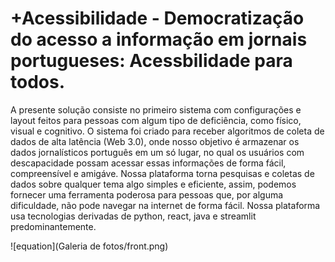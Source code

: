 # +Acessibilidade - Democratização do acesso a informação em jornais portugueses: Acessbilidade para todos.

A presente solução consiste no primeiro sistema com configurações e layout feitos para pessoas com algum tipo de deficiência,  como físico, visual e cognitivo. O sistema foi criado para receber algoritmos de  coleta de dados de alta latência (Web 3.0), onde nosso objetivo é armazenar os dados jornalísticos português em um só lugar, no qual os usuários com descapacidade  possam acessar essas informações de forma fácil, compreensível  e amigáve. Nossa plataforma torna pesquisas e coletas de dados sobre qualquer tema algo simples e eficiente, assim, podemos fornecer uma ferramenta poderosa para pessoas que, 
por alguma dificuldade, não pode navegar na internet de forma fácil. Nossa plataforma usa tecnologias derivadas de python, react, java e streamlit predominantemente.

![equation](Galeria de fotos/front.png)

